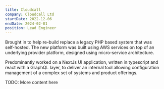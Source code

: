 ```yaml
---
title: Cloudcall
company: Cloudcall Ltd
startDate: 2022-12-06
endDate: 2024-02-01
position: Lead Engineer
---
```


Brought in to help re-build replace a legacy PHP based system that was self-hosted. The new platform was built using AWS services on top of an underlying provider platform, designed using micro-service architecture. 

Predominantly worked on a NextJs UI application, written in typescript and react with a GraphQL layer, to deliver an internal tool allowing configuration management of a complex set of systems and product offerings.

<!--more-->

TODO: More content here